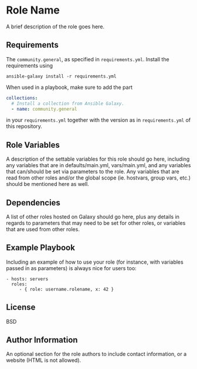 Role Name
=========

A brief description of the role goes here.

Requirements
------------

The `community.general`, as specified in `requirements.yml`. Install the requirements using

```
ansible-galaxy install -r requirements.yml
```

When used in a playbook, make sure to add the part

```yaml
collections:
  # Install a collection from Ansible Galaxy.
  - name: community.general
```

in your `requirements.yml` together with the version as in `requirements.yml` of this repository.

Role Variables
--------------

A description of the settable variables for this role should go here, including any variables that are in defaults/main.yml, vars/main.yml, and any variables that can/should be set via parameters to the role. Any variables that are read from other roles and/or the global scope (ie. hostvars, group vars, etc.) should be mentioned here as well.

Dependencies
------------

A list of other roles hosted on Galaxy should go here, plus any details in regards to parameters that may need to be set for other roles, or variables that are used from other roles.

Example Playbook
----------------

Including an example of how to use your role (for instance, with variables passed in as parameters) is always nice for users too:

    - hosts: servers
      roles:
         - { role: username.rolename, x: 42 }

License
-------

BSD

Author Information
------------------

An optional section for the role authors to include contact information, or a website (HTML is not allowed).
